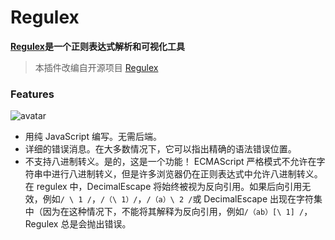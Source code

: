# Regulex

**[Regulex](https://jex.im/regulex/)是一个正则表达式解析和可视化工具**

> 本插件改编自开源项目 [Regulex](https://github.com/CJex/regulex)

### Features

![avatar](http://lmsworld.cn/img/1.png)

- 用纯 JavaScript 编写。无需后端。
- 详细的错误消息。在大多数情况下，它可以指出精确的语法错误位置。
- 不支持八进制转义。是的，这是一个功能！ ECMAScript 严格模式不允许在字符串中进行八进制转义，但是许多浏览器仍在正则表达式中允许八进制转义。在 regulex 中，DecimalEscape 将始终被视为反向引用。如果后向引用无效，例如`/ \ 1 /`，`/（\ 1）/`，`/（a）\ 2 /`或 DecimalEscape 出现在字符集中（因为在这种情况下，不能将其解释为反向引用，例如`/（ab）[\ 1] /`，Regulex 总是会抛出错误。
